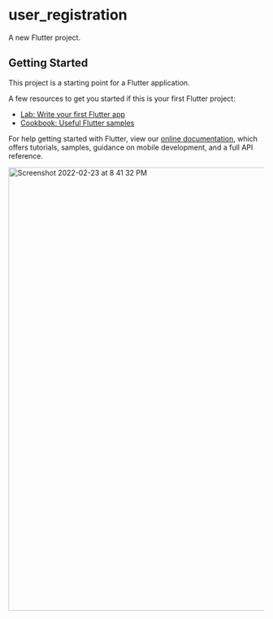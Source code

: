 # user_registration

A new Flutter project.

## Getting Started

This project is a starting point for a Flutter application.

A few resources to get you started if this is your first Flutter project:

- [Lab: Write your first Flutter app](https://flutter.dev/docs/get-started/codelab)
- [Cookbook: Useful Flutter samples](https://flutter.dev/docs/cookbook)

For help getting started with Flutter, view our
[online documentation](https://flutter.dev/docs), which offers tutorials,
samples, guidance on mobile development, and a full API reference.

<img width="872" alt="Screenshot 2022-02-23 at 8 41 32 PM" src="https://user-images.githubusercontent.com/21109741/155348221-55d11e58-d66d-44d4-828b-e1b3086ca2a9.png">
